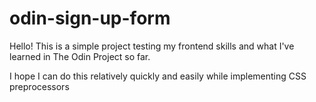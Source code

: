 # odin-sign-up-form

Hello! This is a simple project testing my frontend skills and what I've learned in The Odin Project so far.

I hope I can do this relatively quickly and easily while implementing CSS preprocessors
